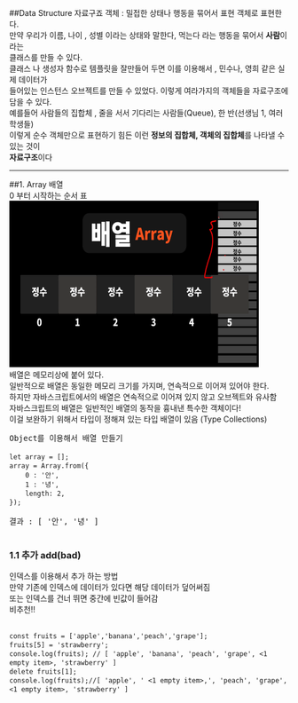 ##Data Structure 자료구죠
객체 : 밀접한 상태나 행동을 묶어서 표현 객체로 표현한다.   
만약 우리가 이름, 나이 , 성별 이라는 상태와 말한다, 먹는다 라는 행동을 묶어서 **사람**이라는   
클래스를 만들 수 있다.   
클래스 나 생성자 함수로 템플릿을 잘만들어 두면 이를 이용해서 , 민수나, 영희 같은 실제 데이터가   
들어있는 인스턴스 오브젝트를 만들 수 있었다.
이렇게 여라가지의 객체들을 자료구조에 담을 수 있다.   
예를들어 사람들의 집합체 , 줄을 서서 기다리는 사람들(Queue), 한 반(선생님 1, 여러 학생들)   
이렇게 순수 객체만으로 표현하기 힘든 이런 **정보의 집합체, 객체의 집합체**를 나타낼 수 있는 것이   
**자료구조**이다
****
##1. Array 배열   
0 부터 시작하는 순서 표   
<img height="300px" src="..\..\img\array.PNG" width="450px"/>   
배열은 메모리상에 붙어 있다.   
일반적으로 배열은 동일한 메모리 크기를 가지며, 연속적으로 이어져 있어야 한다.   
하지만 자바스크립트에서의 배열은 연속적으로 이어져 있지 않고 오브젝트와 유사함   
자바스크립트의 배열은 일반적인 배열의 동작을 흉내낸 특수한 객체이다!   
이걸 보완하기 위해서 타입이 정해져 있는 타입 배열이 있음 (Type Collections)
<pre>
Object를 이용해서 배열 만들기
<code>
let array = [];
array = Array.from({
    0 : '안',
    1 : '녕',
    length: 2,
});
</code>
결과 : [ '안', '녕' ]

</pre>
### 1.1 추가 add(bad)
인덱스를 이용해서 추가 하는 방법   
만약 기존에 인덱스에 데이터가 있다면 해당 데이터가 덮어써짐   
또는 인덱스를 건너 뛰면 중간에 빈값이 들어감   
비추천!!
<pre>
<code>
const fruits = ['apple','banana','peach','grape'];
fruits[5] = 'strawberry';
console.log(fruits); // [ 'apple', 'banana', 'peach', 'grape', <1 empty item>, 'strawberry' ]
delete fruits[1];
console.log(fruits);//[ 'apple', ' <1 empty item>,', 'peach', 'grape', <1 empty item>, 'strawberry' ]
</code>
</pre>



